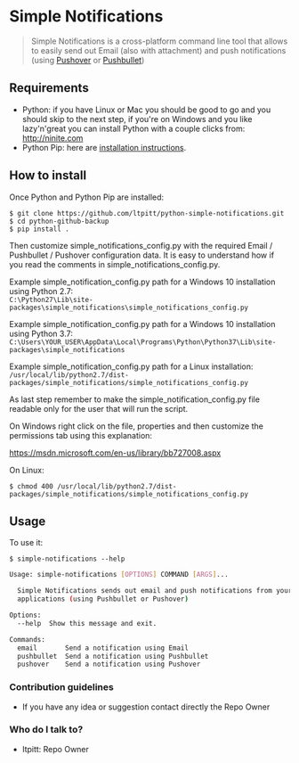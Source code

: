 # Simple Notifications
>Simple Notifications is a cross-platform command line tool that allows to easily send out Email (also with attachment) and push notifications (using [Pushover](https://pushover.net) or [Pushbullet](https://www.pushbullet.com))  

## Requirements
* Python: if you have Linux or Mac you should be good to go and you should skip to the next step, if you're on Windows and you like lazy'n'great you can install Python with a couple clicks from: http://ninite.com
* Python Pip: here are [installation instructions](https://pip.pypa.io/en/stable/installing/).  

## How to install

Once Python and Python Pip are installed:

    $ git clone https://github.com/ltpitt/python-simple-notifications.git
    $ cd python-github-backup
    $ pip install .

Then customize simple_notifications_config.py with the required Email / Pushbullet / Pushover configuration data.  It is easy to understand how if you read the comments in simple_notifications_config.py.  

Example simple_notification_config.py path for a Windows 10 installation using Python 2.7:  
`C:\Python27\Lib\site-packages\simple_notifications\simple_notifications_config.py  `

Example simple_notification_config.py path for a Windows 10 installation using Python 3.7:  
`C:\Users\YOUR_USER\AppData\Local\Programs\Python\Python37\Lib\site-packages\simple_notifications  `
  
Example simple_notification_config.py path for a Linux installation:  
`/usr/local/lib/python2.7/dist-packages/simple_notifications/simple_notifications_config.py  `
  
As last step remember to make the simple_notification_config.py file readable only for the user that will run the script.  
  
On Windows right click on the file, properties and then customize the permissions tab using this explanation:  
  
https://msdn.microsoft.com/en-us/library/bb727008.aspx

On Linux:
  
    $ chmod 400 /usr/local/lib/python2.7/dist-packages/simple_notifications/simple_notifications_config.py  


## Usage

To use it:

    $ simple-notifications --help
    
    
```bash
Usage: simple-notifications [OPTIONS] COMMAND [ARGS]...

  Simple Notifications sends out email and push notifications from your
  applications (using Pushbullet or Pushover)

Options:
  --help  Show this message and exit.

Commands:
  email       Send a notification using Email
  pushbullet  Send a notification using Pushbullet
  pushover    Send a notification using Pushover

```


### Contribution guidelines ###

* If you have any idea or suggestion contact directly the Repo Owner

### Who do I talk to? ###

* ltpitt: Repo Owner
